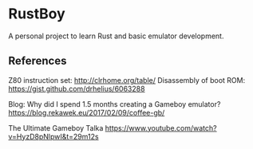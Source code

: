 RustBoy
=======

A personal project to learn Rust and basic emulator development.

References
----------

Z80 instruction set: http://clrhome.org/table/
Disassembly of boot ROM: https://gist.github.com/drhelius/6063288

Blog: Why did I spend 1.5 months creating a Gameboy emulator?
https://blog.rekawek.eu/2017/02/09/coffee-gb/

The Ultimate Gameboy Talka
https://www.youtube.com/watch?v=HyzD8pNlpwI&t=29m12s